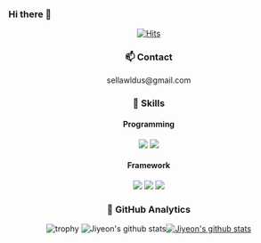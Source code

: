 ### Hi there 👋

  <div align=center>
	
[![Hits](https://hits.seeyoufarm.com/api/count/incr/badge.svg?url=https%3A%2F%2Fgithub.com%2Fjiyeoneom1&count_bg=%23F8869D&title_bg=%23555555&icon=&icon_color=%23E7E7E7&title=hits&edge_flat=false)](https://hits.seeyoufarm.com)
	
  </div>
  
<div align=center><h3> 📫 Contact </h3></div>
<div align=center> sellawldus@gmail.com </div>

<div align=center><h3> 📌 Skills </h3></div>
<div align=center>

<div align=center><h4> Programming </h4></div>
<img src="https://img.shields.io/badge/Python-3776AB?style=for-the-badge&logo=Python&logoColor=white"> <img src="https://img.shields.io/badge/R-276DC3?style=for-the-badge&logo=R&logoColor=white"> 
	
<div align=center><h4> Framework </h4></div>
<img src="https://img.shields.io/badge/TensorFlow-FF6F00?style=for-the-badge&logo=TensorFlow&logoColor=white"> <img src="https://img.shields.io/badge/PyTorch-EE4C2C?style=for-the-badge&logo=PyTorch&logoColor=white"> <img src="https://img.shields.io/badge/Keras-D00000?style=for-the-badge&logo=Keras&logoColor=white">

</div>
  
<div align=center><h3>  🚀 GitHub Analytics </h3></div>
<div align=center>
  
![trophy](https://github-profile-trophy.vercel.app/?username=JiyeaAn&show_icons=true)
![Jiyeon's github stats](https://github-readme-stats.vercel.app/api?username=jiyeoneom1&show_icons=true)[![Jiyeon's github stats](https://github-readme-stats.vercel.app/api/top-langs/?username=jiyeoneom1&show_icons=true&hide_border=true&title_color=004386&icon_color=004386&layout=Demo)](https://github.com/jiyeoneom1)

</div>  
<!--
**jiyeoneom1/jiyeoneom1** is a ✨ _special_ ✨ repository because its `README.md` (this file) appears on your GitHub profile.

Here are some ideas to get you started:

- 🔭 I’m currently working on ...
- 🌱 I’m currently learning ...
- 👯 I’m looking to collaborate on ...
- 🤔 I’m looking for help with ...
- 💬 Ask me about ...
- 📫 How to reach me: ...
- 😄 Pronouns: ...
- ⚡ Fun fact: ...
-->
